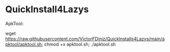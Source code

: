 # QuickInstall4Lazys

ApkTool:

wget https://raw.githubusercontent.com/VictorFDiniz/QuickInstalls4Lazys/main/apktool/apktool.sh; chmod +x apktool.sh; ./apktool.sh
